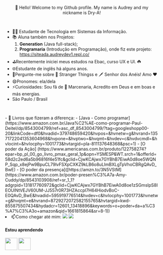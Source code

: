 <p align="center"> 👋 Hello! Welcome to my Github profile.
 My name is Audrey and my nickname is Dry-A!</p>
<p>&nbsp;</p>
<ul>
<li> 👩‍🎓 Estudante de Tecnologia em Sistemas da Informação.</li>
  <li> 📚 Aluna também nos Projetos: <ol><li><strong>Generation</strong> (Java full-stack);<li><strong>Programaria</strong> (Introdução em Programação), onde fiz este projeto: <a href='https://siteada.audreydev1.repl.co/' target='_blank' class='url'>https://siteada.audreydev1.repl.co/</a>  </li></ol>
<li>⛳Recentemente iniciei meus estudos na Ebac, curso UX e UI. ☘️</li>
<li>🌐Estudante de inglês há alguns anos.</li>
<li>💬Pergunte-me sobre 🥫 Stranger Thingss e 🗡 Senhor dos Anéis! Amo ❤️</li>
<li>😄Pronomes: ela/dela</li>
<li>⚡Curiosidades: Sou fã de 🔨  Marcenaria, Acredito em Deus e em boas e más energias.</li>
<li>São Paulo / Brasil</li>
</ul>
<p>&nbsp;</p>
- 📖 Livros que fizeram a diferença: 
  - [Java - Como programar](https://www.amazon.com.br/Java%C2%AE-como-programar-Paul-Deitel/dp/8543004799/ref=asc_df_8543004799/?tag=googleshopp00-20&linkCode=df0&hvadid=379748659420&hvpos=&hvnetw=g&hvrand=13571722041353604968&hvpone=&hvptwo=&hvqmt=&hvdev=c&hvdvcmdl=&hvlocint=&hvlocphy=1001773&hvtargid=pla-811137648368&psc=1)
   - [O poder da Ação] (https://www.americanas.com.br/produto/122758274?epar=bp_pl_00_go_livro_pmax_geral_1p&opn=YSMESP&WT.srch=1&offerId=58d2c2ed6a5b96816f4e51fc&gclid=CjwKCAjwx7GYBhB7EiwA0d8oe5WQNP_Sqp_x8ejPw9BpuCL79lvFSXpCXKZ9kLB6o8uLImBXLgTpVhoCBRgQAvD_BwE)
  - [O poder da presença]([https://amzn.to/3N5VStM](https://www.amazon.com.br/poder-presen%C3%A7a-Amy-Cuddy/dp/8543103908/ref=sr_1_1?adgrpid=131817760972&gclid=CjwKCAjwx7GYBhB7EiwA0d8oe1zSGmsIpS8IEOUlNtVEJV60UM-JJ557r0R73HZAccpl7H64HiodvBoC-E0QAvD_BwE&hvadid=595919776514&hvdev=c&hvlocphy=1001773&hvnetw=g&hvqmt=e&hvrand=8729272072582155765&hvtargid=kwd-855875507434&hydadcr=12601_13418896&keywords=o+poder+da+a%C3%A7%C3%A3o+amazon&qid=1661815864&sr=8-1))
  

<li>📫Como chegar até mim:
<a href="https://www.linkedin.com/in/audreyalbuquerque/" target="_blank"><img src="https://img.shields.io/badge/LinkedIn-0077B5?style=for-the-badge&logo=linkedin&logoColor=white" target="_blank"></a>
<a href="https://www.instagram.com/dry.dev/" target="_blank"><img src="https://img.shields.io/badge/-Instagram-%23E4405F?style=for-the-badge&logo=instagram&logoColor=white" target="_blank"></a>
 
 
 <h4> Estou aprendendo</h4>

<img src="https://cdn.jsdelivr.net/gh/devicons/devicon/icons/java/java-original.svg" width="40" height="40"/> <img src="https://cdn.jsdelivr.net/gh/devicons/devicon/icons/linux/linux-original.svg" width="40" height="40"/>




